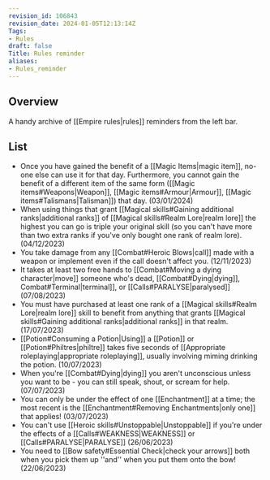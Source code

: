 ```yaml
---
revision_id: 106843
revision_date: 2024-01-05T12:13:14Z
Tags:
- Rules
draft: false
Title: Rules reminder
aliases:
- Rules_reminder
---
```

## Overview
A handy archive of [[Empire rules|rules]] reminders from the left bar.
## List
* Once you have gained the benefit of a [[Magic Items|magic item]], no-one else can use it for that day. Furthermore, you cannot gain the benefit of a different item of the same form ([[Magic items#Weapons|Weapon]], [[Magic items#Armour|Armour]], [[Magic items#Talismans|Talisman]]) that day. (03/01/2024)
* When using things that grant [[Magical skills#Gaining additional ranks|additional ranks]] of [[Magical skills#Realm Lore|realm lore]] the highest you can go is triple your original skill (so you can't have more than two extra ranks if you've only bought one rank of realm lore). (04/12/2023)
* You take damage from any [[Combat#Heroic Blows|call]] made with a weapon or implement even if the call doesn't affect you. (12/11/2023)
* It takes at least two free hands to [[Combat#Moving a dying character|move]] someone who's dead, [[Combat#Dying|dying]], Combat#Terminal|terminal]], or [[Calls#PARALYSE|paralysed]] (07/08/2023)
* You must have purchased at least one rank of a [[Magical skills#Realm Lore|realm lore]] skill to benefit from anything that grants [[Magical skills#Gaining additional ranks|additional ranks]] in that realm. (17/07/2023)
* [[Potion#Consuming a Potion|Using]] a [[Potion]] or [[Potion#Philtres|philtre]] takes five seconds of [[Appropriate roleplaying|appropriate roleplaying]], usually involving miming drinking the potion. (10/07/2023)
* When you're [[Combat#Dying|dying]] you aren't unconscious unless you want to be - you can still speak, shout, or scream for help. (07/07/2023)
* You can only be under the effect of one [[Enchantment]] at a time; the most recent is the [[Enchantment#Removing Enchantments|only one]] that applies! (03/07/2023)
* You can't use [[Heroic skills#Unstoppable|Unstoppable]] if you're under the effects of a [[Calls#WEAKNESS|WEAKNESS]] or [[Calls#PARALYSE|PARALYSE]] (26/06/2023)
* You need to [[Bow safety#Essential Check|check your arrows]] both when you pick them up ''and'' when you put them onto the bow! (22/06/2023)